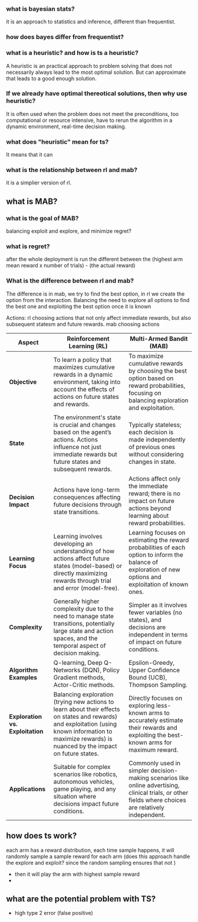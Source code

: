 ### what is bayesian stats? 
it is an approach to statistics and inference, different than frequentist.


### how does bayes differ from frequentist?


### what is a heuristic? and how is ts a heuristic?
A heuristic is an practical approach to problem solving that does not necessarily always lead to the most optimal solution. 
 But can approximate that leads to a good enough solution.

### If we already have optimal thereotical solutions, then why use heuristic?
It is often used when the problem does not meet the preconditions, too computational or resource intensive, have to rerun the algorithm in a dynamic environment, real-time decision making.

### what does "heuristic" mean for ts?
It means that it can 

### what is the relationship between rl and mab?
it is a simplier version of rl.

## what is MAB?

### what is the goal of MAB?
balancing exploit and explore, and minimize regret?

### what is regret?
after the whole deployment is run
the different between the (highest arm mean reward x number of trials) - (the actual reward)

### What is the difference between rl and mab?
The difference is in mab, we try to find the best option, in rl we create the option from the interaction.
Balancing the need to explore all options to find the best one and exploiting the best option once it is known

Actions: rl choosing actions that not only affect immediate rewards, but also subsequent statesm and future rewards.
mab choosing actions 

| **Aspect**               | **Reinforcement Learning (RL)**                                                                                                                                                                | **Multi-Armed Bandit (MAB)**                                                                                                                   |
|--------------------------|--------------------------------------------------------------------------------------------------------------------------------------------------------------------|------------------------------------------------------------------------------------------------------------------------------------------------|
| **Objective**            | To learn a policy that maximizes cumulative rewards in a dynamic environment, taking into account the effects of actions on future states and rewards.             | To maximize cumulative rewards by choosing the best option based on reward probabilities, focusing on balancing exploration and exploitation.    |
| **State**                | The environment's state is crucial and changes based on the agent’s actions. Actions influence not just immediate rewards but future states and subsequent rewards. | Typically stateless; each decision is made independently of previous ones without considering changes in state.                                   |
| **Decision Impact**      | Actions have long-term consequences affecting future decisions through state transitions.                                                                           | Actions affect only the immediate reward; there is no impact on future actions beyond learning about reward probabilities.                       |
| **Learning Focus**       | Learning involves developing an understanding of how actions affect future states (model-based) or directly maximizing rewards through trial and error (model-free).| Learning focuses on estimating the reward probabilities of each option to inform the balance of exploration of new options and exploitation of known ones. |
| **Complexity**           | Generally higher complexity due to the need to manage state transitions, potentially large state and action spaces, and the temporal aspect of decision making.     | Simpler as it involves fewer variables (no states), and decisions are independent in terms of impact on future conditions.                      |
| **Algorithm Examples**   | Q-learning, Deep Q-Networks (DQN), Policy Gradient methods, Actor-Critic methods.                                                                                  | Epsilon-Greedy, Upper Confidence Bound (UCB), Thompson Sampling.                                                                               |
| **Exploration vs. Exploitation** | Balancing exploration (trying new actions to learn about their effects on states and rewards) and exploitation (using known information to maximize rewards) is nuanced by the impact on future states. | Directly focuses on exploring less-known arms to accurately estimate their rewards and exploiting the best-known arms for maximum reward.       |
| **Applications**         | Suitable for complex scenarios like robotics, autonomous vehicles, game playing, and any situation where decisions impact future conditions.                        | Commonly used in simpler decision-making scenarios like online advertising, clinical trials, or other fields where choices are relatively independent. |


## how does ts work? 
each arm has a reward distribution, each time sample happens, it will randomly sample a sample reward for each arm (does this approach handle the explore and exploit? since the random sampling ensures that not )
- then it will play the arm with highest sample reward 
- 


## what are the potential problem with TS?
- high type 2 error (false positive)